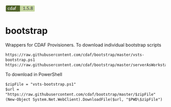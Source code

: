[![cdaf version](badge.png)](http://cdaf.io)

# bootstrap

Wrappers for CDAF Provisioners. To download individual bootstrap scripts

	https://raw.githubusercontent.com/cdaf/bootstrap/master/vsts-bootstrap.ps1
	https://raw.githubusercontent.com/cdaf/bootstrap/master/serverAsWorkstation.ps1

To download in PowerShell

    $zipFile = "vsts-bootstrap.ps1"
    $url = "https://raw.githubusercontent.com/cdaf/bootstrap/master/$zipFile"
    (New-Object System.Net.WebClient).DownloadFile($url, "$PWD\$zipFile")
